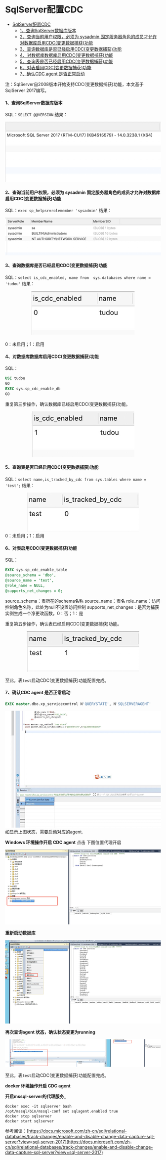 # SqlServer配置CDC
<!-- TOC -->

- [SqlServer配置CDC](#sqlserver配置cdc)
  - [1、查询SqlServer数据库版本](#1查询sqlserver数据库版本)
  - [2、查询当前用户权限，必须为 sysadmin 固定服务器角色的成员才允许对数据库启用CDC(变更数据捕获)功能](#2查询当前用户权限必须为 sysadmin 固定服务器角色的成员才允许对数据库启用cdc变更数据捕获功能)
  - [3、查询数据库是否已经启用CDC(变更数据捕获)功能](#3查询数据库是否已经启用cdc变更数据捕获功能)
  - [4、对数据库数据库启用CDC(变更数据捕获)功能](#4对数据库数据库启用cdc变更数据捕获功能)
  - [5、查询表是否已经启用CDC(变更数据捕获)功能](#5查询表是否已经启用cdc变更数据捕获功能)
  - [6、对表启用CDC(变更数据捕获)功能](#6对表启用cdc变更数据捕获功能)
  - [7、确认CDC agent 是否正常启动](#7确认cdc-agent-是否正常启动)

注：SqlServer自2008版本开始支持CDC(变更数据捕获)功能，本文基于SqlServer 2017编写。

<!-- /TOC -->

#### 1、查询SqlServer数据库版本
SQL：`SELECT @@VERSION`
结果：
<div align=center>
  <img src="../../images/SqlserverCDC/Sqlserver1.png" />
</div>


#### 2、查询当前用户权限，必须为 sysadmin 固定服务器角色的成员才允许对数据库启用CDC(变更数据捕获)功能
SQL：`exec sp_helpsrvrolemember 'sysadmin'`
结果：
<div align=center>
<img src="../../images/SqlserverCDC/Sqlserver2.png" />
</div>


#### 3、查询数据库是否已经启用CDC(变更数据捕获)功能
SQL：`select is_cdc_enabled, name from  sys.databases where name = 'tudou'`
结果：
<div align=center>
<img src="../../images/SqlserverCDC/Sqlserver3.png" />
</div>
<br/>
0：未启用；1：启用


#### 4、对数据库数据库启用CDC(变更数据捕获)功能
SQL：
```sql
USE tudou  
GO  
EXEC sys.sp_cdc_enable_db  
GO  
```


重复第三步操作，确认数据库已经启用CDC(变更数据捕获)功能。

<div align=center>
<img src="../../images/SqlserverCDC/Sqlserver4.png" />
</div>


#### 5、查询表是否已经启用CDC(变更数据捕获)功能
SQL：`select name,is_tracked_by_cdc from sys.tables where name = 'test';`
结果：
<div align=center>
<img src="../../images/SqlserverCDC/Sqlserver5.png" />
</div>
0：未启用；1：启用


#### 6、对表启用CDC(变更数据捕获)功能    
SQL：
```sql
EXEC sys.sp_cdc_enable_table 
@source_schema = 'dbo', 
@source_name = 'test', 
@role_name = NULL, 
@supports_net_changes = 0;
```
source_schema：表所在的schema名称
source_name：表名
role_name：访问控制角色名称，此处为null不设置访问控制
supports_net_changes：是否为捕获实例生成一个净更改函数，0：否；1：是


重复第五步操作，确认表已经启用CDC(变更数据捕获)功能。
<div align=center>
<img src="../../images/SqlserverCDC/Sqlserver6.png" />
</div>

至此，表`test`启动CDC(变更数据捕获)功能配置完成。

#### 7、确认CDC agent 是否正常启动
```sql
EXEC master.dbo.xp_servicecontrol N'QUERYSTATE', N'SQLSERVERAGENT'
```
<div align=center>
<img src="../../images/SqlserverCDC/Sqlserver16.png" />
</div>
如显示上图状态，需要启动对应的agent.

**Windows 环境操作开启 CDC agent**
点击 下图位置代理开启
<div align=center>
<img src="../../images/SqlserverCDC/Sqlserver17.png" />
</div>

**重新启动数据库**
<div align=center>
<img src="../../images/SqlserverCDC/Sqlserver18.png" />
</div>

**再次查询agent 状态，确认状态变更为running**
<div align=center>
<img src="../../images/SqlserverCDC/Sqlserver19.png" />
</div>

至此，表`test`启动CDC(变更数据捕获)功能配置完成。

**docker 环境操作开启 CDC agent**

**开启mssql-server的代理服务**_
```shell
docker exec -it sqlserver bash
/opt/mssql/bin/mssql-conf set sqlagent.enabled true
docker stop sqlserver
docker start sqlserver
```

参考阅读：[https://docs.microsoft.com/zh-cn/sql/relational-databases/track-changes/enable-and-disable-change-data-capture-sql-server?view=sql-server-2017](https://docs.microsoft.com/zh-cn/sql/relational-databases/track-changes/enable-and-disable-change-data-capture-sql-server?view=sql-server-2017)
